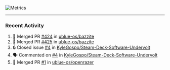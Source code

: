 ![Metrics](https://metrics.lecoq.io/KyleGospo?template=classic&base=header%2C%20activity%2C%20community%2C%20repositories%2C%20metadata&base.indepth=false&base.hireable=false&base.skip=false&config.timezone=America%2FLos_Angeles)

---
### Recent Activity
<!--START_SECTION:activity-->
1. 🎉 Merged PR [#424](https://github.com/ublue-os/bazzite/pull/424) in [ublue-os/bazzite](https://github.com/ublue-os/bazzite)
2. 🎉 Merged PR [#425](https://github.com/ublue-os/bazzite/pull/425) in [ublue-os/bazzite](https://github.com/ublue-os/bazzite)
3. 🔒 Closed issue [#4](https://github.com/KyleGospo/Steam-Deck-Software-Undervolt/issues/4) in [KyleGospo/Steam-Deck-Software-Undervolt](https://github.com/KyleGospo/Steam-Deck-Software-Undervolt)
4. 🗣 Commented on [#4](https://github.com/KyleGospo/Steam-Deck-Software-Undervolt/issues/4#issuecomment-1761839821) in [KyleGospo/Steam-Deck-Software-Undervolt](https://github.com/KyleGospo/Steam-Deck-Software-Undervolt)
5. 🎉 Merged PR [#1](https://github.com/ublue-os/openrazer/pull/1) in [ublue-os/openrazer](https://github.com/ublue-os/openrazer)
<!--END_SECTION:activity-->
